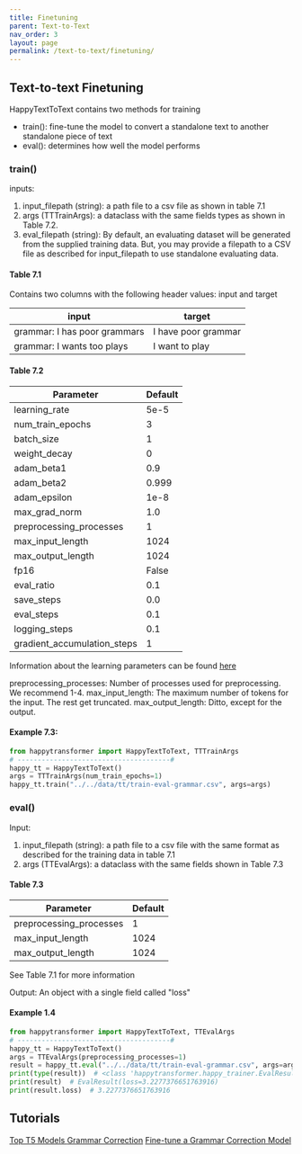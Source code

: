```yaml
---
title: Finetuning
parent: Text-to-Text
nav_order: 3
layout: page
permalink: /text-to-text/finetuning/
---
```


## Text-to-text Finetuning

HappyTextToText contains two methods for training 
- train(): fine-tune the model to convert a standalone text to another standalone piece of text 
- eval(): determines how well the model performs 

### train()

inputs: 
1. input_filepath (string): a path file to a csv file as shown in table 7.1
2. args (TTTrainArgs): a dataclass with the same fields types as shown in Table 7.2. 
3. eval_filepath (string): By default, an evaluating dataset will be generated from the supplied training data. But, you may provide a filepath to a CSV file as described for input_filepath to use standalone evaluating data. 


#### Table 7.1
Contains two columns with the following header values: input and target

| input                         |target               |
|-------------------------------|---------------------|
| grammar: I has poor grammars  | I have poor grammar |
| grammar: I wants too plays    | I want to play      |


#### Table 7.2

| Parameter                   | Default |
|-----------------------------|---------|
| learning_rate               | 5e-5    |
| num_train_epochs            | 3       |
| batch_size                  | 1       |
| weight_decay                | 0       |
| adam_beta1                  | 0.9     |
| adam_beta2                  | 0.999   |
| adam_epsilon                | 1e-8    |
| max_grad_norm               | 1.0     |
| preprocessing_processes     | 1       |
| max_input_length            | 1024    |
| max_output_length           | 1024    |
| fp16                        | False   |
| eval_ratio                  | 0.1     |
| save_steps                  | 0.0     |
| eval_steps                  | 0.1     |
| logging_steps               | 0.1     |
| gradient_accumulation_steps | 1       |


Information about the learning parameters can be found [here](/learning-parameters/)


preprocessing_processes: Number of processes used for preprocessing. We recommend 1-4. 
max_input_length: The maximum number of tokens for the input. The rest get truncated.
max_output_length: Ditto, except for the output. 


#### Example 7.3:
```python
from happytransformer import HappyTextToText, TTTrainArgs
# --------------------------------------#
happy_tt = HappyTextToText()
args = TTTrainArgs(num_train_epochs=1) 
happy_tt.train("../../data/tt/train-eval-grammar.csv", args=args)
```

### eval()
Input:
1. input_filepath (string): a path file to a csv file with the same format as described for the training data in table 7.1
2. args (TTEvalArgs): a dataclass with the same fields shown in Table 7.3

#### Table 7.3

| Parameter                     |Default|
|-------------------------------|-------|
| preprocessing_processes       | 1     |
| max_input_length              | 1024  |
| max_output_length             | 1024  |

See Table 7.1 for more information 


Output: An object with a single field called "loss"

#### Example 1.4
```python
from happytransformer import HappyTextToText, TTEvalArgs
# --------------------------------------#
happy_tt = HappyTextToText()
args = TTEvalArgs(preprocessing_processes=1)
result = happy_tt.eval("../../data/tt/train-eval-grammar.csv", args=args)
print(type(result))  # <class 'happytransformer.happy_trainer.EvalResult'>
print(result)  # EvalResult(loss=3.2277376651763916)
print(result.loss)  # 3.2277376651763916

```
## Tutorials 

[Top T5 Models ](https://www.vennify.ai/top-t5-transformer-models/)
[Grammar Correction](https://www.vennify.ai/grammar-correction-python/)
[Fine-tune a Grammar Correction Model](https://www.vennify.ai/fine-tune-grammar-correction/)
